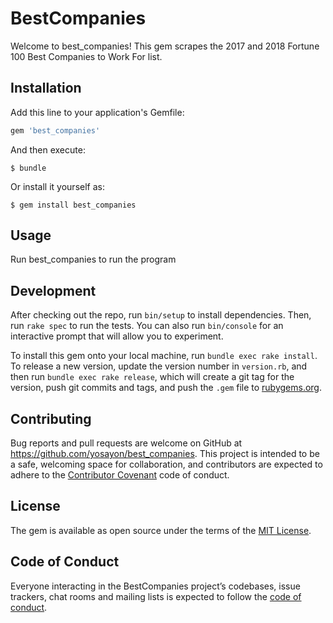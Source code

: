 # BestCompanies

Welcome to best_companies! This gem scrapes the 2017 and 2018 Fortune 100 Best Companies to Work For list.

## Installation

Add this line to your application's Gemfile:

```ruby
gem 'best_companies'
```

And then execute:

    $ bundle

Or install it yourself as:

    $ gem install best_companies

## Usage

Run best_companies to run the program

## Development

After checking out the repo, run `bin/setup` to install dependencies. Then, run `rake spec` to run the tests. You can also run `bin/console` for an interactive prompt that will allow you to experiment.

To install this gem onto your local machine, run `bundle exec rake install`. To release a new version, update the version number in `version.rb`, and then run `bundle exec rake release`, which will create a git tag for the version, push git commits and tags, and push the `.gem` file to [rubygems.org](https://rubygems.org).

## Contributing

Bug reports and pull requests are welcome on GitHub at https://github.com/yosayon/best_companies. This project is intended to be a safe, welcoming space for collaboration, and contributors are expected to adhere to the [Contributor Covenant](http://contributor-covenant.org) code of conduct.

## License

The gem is available as open source under the terms of the [MIT License](https://opensource.org/licenses/MIT).

## Code of Conduct

Everyone interacting in the BestCompanies project’s codebases, issue trackers, chat rooms and mailing lists is expected to follow the [code of conduct](https://github.com/[USERNAME]/best_companies/blob/master/CODE_OF_CONDUCT.md).
